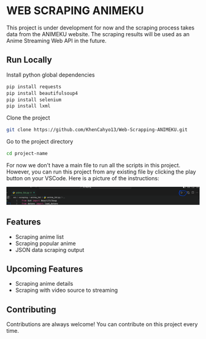 # WEB SCRAPING ANIMEKU

This project is under development for now and the scraping process takes data from the ANIMEKU website. The scraping results will be used as an Anime Streaming Web API in the future.

## Run Locally
Install python global dependencies
```bash
pip install requests
pip install beautifulsoup4
pip install selenium
pip install lxml
```

Clone the project
```bash
git clone https://github.com/KhenCahyo13/Web-Scrapping-ANIMEKU.git
```

Go to the project directory
```bash
cd project-name
```

For now we don't have a main file to run all the scripts in this project. However, you can run this project from any existing file by clicking the play button on your VSCode. Here is a picture of the instructions:

![Run Guide Screenshot](./public/screenshots/run.png)

## Features

- Scraping anime list
- Scraping popular anime
- JSON data scraping output

## Upcoming Features

- Scraping anime details
- Scraping with video source to streaming

## Contributing

Contributions are always welcome! You can contribute on this project every time.
